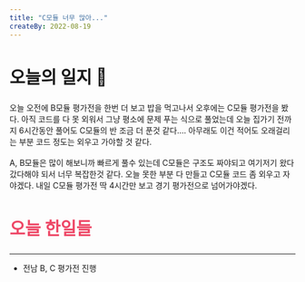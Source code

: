 ```yaml
---
title: "C모듈 너무 많아..."
createBy: 2022-08-19
---
```


##  <h2 style="font-size: 30px">오늘의 일지 🎪</h2>
오늘 오전에 B모듈 평가전을 한번 더 보고 밥을 먹고나서 오후에는 C모듈 평가전을 봤다. 아직 코드를 다 못 외워서 그냥 평소에 문제 푸는 식으로 풀었는데 오늘 집가기 전까지 6시간동안 풀어도 C모듈의 반 조금 더 푼것 같다.... 아무래도 이건 적어도 오래걸리는 부분 코드 정도는 외우고 가야할 것 같다.
<br>
<br>
A, B모듈은 많이 해보니까 빠르게 풀수 있는데 C모듈은 구조도 짜야되고 여기저기 왔다갔다해야 되서 너무 복잡한것 같다. 오늘 못한 부분 다 만들고 C모듈 코드 좀 외우고 자야겠다. 내일 C모듈 평가전 딱 4시간만 보고 경기 평가전으로 넘어가야겠다.

## <h2 style="color: #ee4867; font-size: 30px">오늘 한일들</h2>
---
- 전남 B, C 평가전 진행


